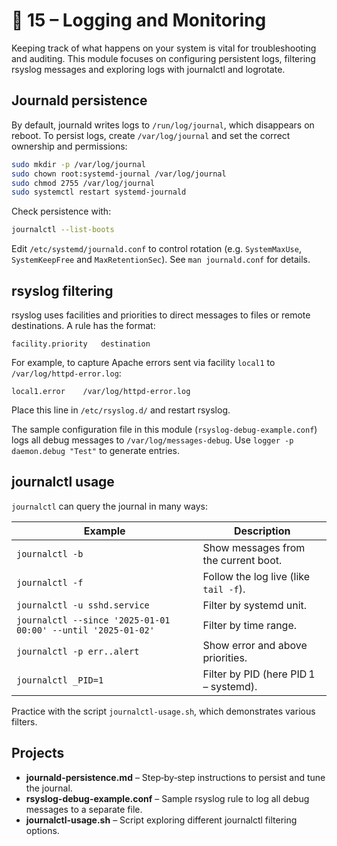 # 📁 15 – Logging and Monitoring

Keeping track of what happens on your system is vital for troubleshooting and auditing.  This module focuses on configuring persistent logs, filtering rsyslog messages and exploring logs with journalctl and logrotate.

## Journald persistence

By default, journald writes logs to `/run/log/journal`, which disappears on reboot.  To persist logs, create `/var/log/journal` and set the correct ownership and permissions:

```bash
sudo mkdir -p /var/log/journal
sudo chown root:systemd-journal /var/log/journal
sudo chmod 2755 /var/log/journal
sudo systemctl restart systemd-journald
```

Check persistence with:

```bash
journalctl --list-boots
```

Edit `/etc/systemd/journald.conf` to control rotation (e.g. `SystemMaxUse`, `SystemKeepFree` and `MaxRetentionSec`).  See `man journald.conf` for details.

## rsyslog filtering

rsyslog uses facilities and priorities to direct messages to files or remote destinations.  A rule has the format:

```
facility.priority   destination
```

For example, to capture Apache errors sent via facility `local1` to `/var/log/httpd-error.log`:

```rsyslog
local1.error    /var/log/httpd-error.log
```

Place this line in `/etc/rsyslog.d/` and restart rsyslog.

The sample configuration file in this module (`rsyslog-debug-example.conf`) logs all debug messages to `/var/log/messages-debug`.  Use `logger -p daemon.debug "Test"` to generate entries.

## journalctl usage

`journalctl` can query the journal in many ways:

| Example | Description |
|--------|-------------|
| `journalctl -b` | Show messages from the current boot. |
| `journalctl -f` | Follow the log live (like `tail -f`). |
| `journalctl -u sshd.service` | Filter by systemd unit. |
| `journalctl --since '2025-01-01 00:00' --until '2025-01-02'` | Filter by time range. |
| `journalctl -p err..alert` | Show error and above priorities. |
| `journalctl _PID=1` | Filter by PID (here PID 1 – systemd). |

Practice with the script `journalctl-usage.sh`, which demonstrates various filters.

## Projects

- **journald-persistence.md** – Step‑by‑step instructions to persist and tune the journal.
- **rsyslog-debug-example.conf** – Sample rsyslog rule to log all debug messages to a separate file.
- **journalctl-usage.sh** – Script exploring different journalctl filtering options.
